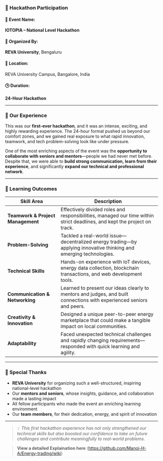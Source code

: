 ### 🏁 Hackathon Participation

#### 🧩 Event Name:
**IOTOPIA – National Level Hackathon**

#### 🏫 Organized By:
**REVA University**, Bengaluru

#### 📍 Location:
REVA University Campus, Bangalore, India  

#### 🕒 Duration:
**24-Hour Hackathon**

---

### 🧪 Our Experience

This was our **first-ever hackathon**, and it was an intense, exciting, and highly rewarding experience. The 24-hour format pushed us beyond our comfort zones, and we gained real exposure to what rapid innovation, teamwork, and tech problem-solving look like under pressure.

One of the most enriching aspects of the event was the **opportunity to collaborate with seniors and mentors**—people we had never met before. Despite that, we were able to **build strong communication, learn from their experience**, and significantly **expand our technical and professional network**.

---

### 🌱 Learning Outcomes

| Skill Area | Description |
|------------|-------------|
| **Teamwork & Project Management** | Effectively divided roles and responsibilities, managed our time within strict deadlines, and kept the project on track. |
| **Problem-Solving** | Tackled a real-world issue—decentralized energy trading—by applying innovative thinking and emerging technologies. |
| **Technical Skills** | Hands-on experience with IoT devices, energy data collection, blockchain transactions, and web development tools. |
| **Communication & Networking** | Learned to present our ideas clearly to mentors and judges, and built connections with experienced seniors and peers. |
| **Creativity & Innovation** | Designed a unique peer-to-peer energy marketplace that could make a tangible impact on local communities. |
| **Adaptability** | Faced unexpected technical challenges and rapidly changing requirements—responded with quick learning and agility. |

---

### 🙌 Special Thanks

- **REVA University** for organizing such a well-structured, inspiring national-level hackathon  
- Our **mentors and seniors**, whose insights, guidance, and collaboration made a lasting impact  
- All fellow participants who made the event an enriching learning environment  
- Our **team members**, for their dedication, energy, and spirit of innovation

---

> 💡 *This first hackathon experience has not only strengthened our technical skills but also boosted our confidence to take on future challenges and contribute meaningfully to real-world problems.*


> **View a detailed Explaination here** (https://github.com/Manoj-H-A/Energy-trading/wiki)
